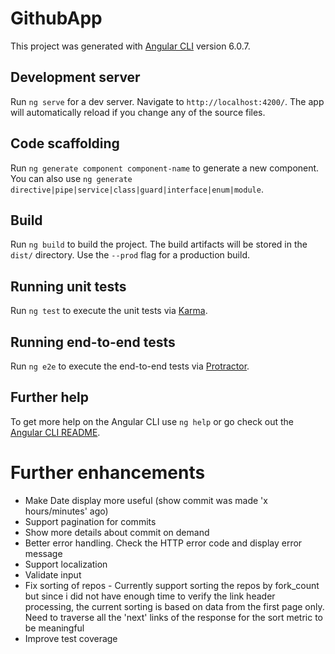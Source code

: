 # GithubApp

This project was generated with [Angular CLI](https://github.com/angular/angular-cli) version 6.0.7.

## Development server

Run `ng serve` for a dev server. Navigate to `http://localhost:4200/`. The app will automatically reload if you change any of the source files.

## Code scaffolding

Run `ng generate component component-name` to generate a new component. You can also use `ng generate directive|pipe|service|class|guard|interface|enum|module`.

## Build

Run `ng build` to build the project. The build artifacts will be stored in the `dist/` directory. Use the `--prod` flag for a production build.

## Running unit tests

Run `ng test` to execute the unit tests via [Karma](https://karma-runner.github.io).

## Running end-to-end tests

Run `ng e2e` to execute the end-to-end tests via [Protractor](http://www.protractortest.org/).

## Further help

To get more help on the Angular CLI use `ng help` or go check out the [Angular CLI README](https://github.com/angular/angular-cli/blob/master/README.md).

# Further enhancements

- Make Date display more useful (show commit was made 'x hours/minutes' ago)
- Support pagination for commits
- Show more details about commit on demand
- Better error handling. Check the HTTP error code and display error message
- Support localization
- Validate input
- Fix sorting of repos - Currently support sorting the repos by fork_count but since i did not have enough time to verify the link header processing, the current       sorting is based on data from the first page only. Need to traverse all the 'next' links of the response for the sort metric to be meaningful
- Improve test coverage